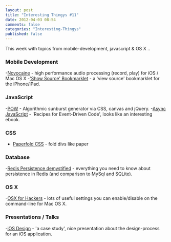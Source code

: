 ```yaml
---
layout: post
title: "Interesting Thingys #11"
date: 2012-04-03 08:54
comments: false
categories: "Interesting-Thingys"
published: false
---
```


This week with topics from mobile-development, javascript & OS X .. 
<!-- More -->

### Mobile Development
-[Novocaine](http://alexbw.github.com/novocaine/) - high performance audio processing (record, play) for iOS / Mac OS X
-['Show Source' Bookmarklet](http://ole.michelsen.dk/blog/view-source-on-the-ipad-and-iphone/) - a 'view source' bookmarklet for the iPhone/iPad.


### JavaScript
-[POW](http://obadger.com/pow/) - Algorithmic sunburst generator via CSS, canvas and jQuery.
-[Async JavaScript](http://leanpub.com/asyncjs) - 'Recipes for Event-Driven Code', looks like an interesting ebook.

### CSS
- [Paperfold CSS](https://developer.mozilla.org/en-US/demos/detail/paperfold-css/launch) - fold divs like paper

### Database
-[Redis Persistence demystified](http://antirez.com/post/redis-persistence-demystified.html) - everything you need to know about persistence in Redis (and comparison to MySql and SQLite).


### OS X
-[OSX for Hackers](https://gist.github.com/2260182) - lots of useful settings you can enable/disable on the command-line for Mac OS X.


### Presentations / Talks
-[iOS Design](http://www.slideshare.net/Wolfr/ios-design-a-case-study) - 'a case study', nice presentation about the design-process for an iOS application.

